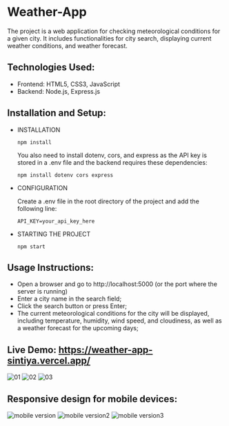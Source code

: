 # Weather-App
The project is a web application for checking meteorological conditions for a given city. It includes functionalities for city search, displaying current weather conditions, and weather forecast.

## Technologies Used:
 - Frontend: HTML5, CSS3, JavaScript
 - Backend: Node.js, Express.js

## Installation and Setup:

- INSTALLATION

   ```npm install```

  You also need to install dotenv, cors, and express as the API key is stored in a .env file and the backend requires these dependencies:

  ```npm install dotenv cors express```

- CONFIGURATION
  
  Create a .env file in the root directory of the project and add the following line:
  
  ```API_KEY=your_api_key_here```

- STARTING THE PROJECT
  
  ```npm start```
    

## Usage Instructions:
- Open a browser and go to http://localhost:5000 (or the port where the server is running)
- Enter a city name in the search field;
- Click the search button or press Enter;
- The current meteorological conditions for the city will be displayed, including temperature, humidity, wind speed, and cloudiness, as well as a weather forecast for the upcoming days;

## Live Demo: https://weather-app-sintiya.vercel.app/


![01](https://github.com/user-attachments/assets/9a499d10-1708-4cc7-854e-6abb29e2eb71)
![02](https://github.com/user-attachments/assets/8d50f367-d162-4470-aab5-7b297b472b8f)
![03](https://github.com/user-attachments/assets/eb6fdf8b-a5b4-4a23-92b1-c61111124478)

## Responsive design for mobile devices:
![mobile version](https://github.com/user-attachments/assets/bafd1c30-32de-4eae-bfb3-5005dd491b0e)
![mobile version2](https://github.com/user-attachments/assets/89c2b172-480c-446f-af50-196650a5f29b)
![mobile version3](https://github.com/user-attachments/assets/6bee85b1-9744-419e-99ab-e72db8dd2681)